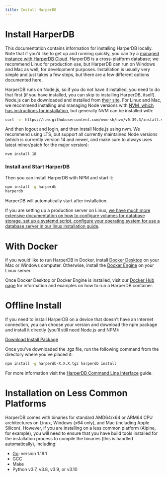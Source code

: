 ```yaml
---
title: Install HarperDB
---
```


# Install HarperDB

This documentation contains information for installing HarperDB locally. Note that if you’d like to get up and running quickly, you can try a [managed instance with HarperDB Cloud](https://studio.harperdb.io/sign-up). HarperDB is a cross-platform database; we recommend Linux for production use, but HarperDB can run on Windows and Mac as well, for development purposes. Installation is usually very simple and just takes a few steps, but there are a few different options documented here.

HarperDB runs on Node.js, so if you do not have it installed, you need to do that first (if you have installed, you can skip to installing HarperDB, itself). Node.js can be downloaded and installed from [their site](https://nodejs.org/). For Linux and Mac, we recommend installing and managing Node versions with [NVM, which has instructions for installation](https://github.com/nvm-sh/nvm), but generally NVM can be installed with:

```bash
curl -o- https://raw.githubusercontent.com/nvm-sh/nvm/v0.39.3/install.sh | bash
```

And then logout and login, and then install Node.js using nvm. We recommend using LTS, but support all currently maintained Node versions (which is currently version 14 and newer, and make sure to always uses latest minor/patch for the major version):

```bash
nvm install 18
```

### Install and Start HarperDB

Then you can install HarperDB with NPM and start it:

```bash
npm install -g harperdb
harperdb
```

HarperDB will automatically start after installation.

If you are setting up a production server on Linux, [we have much more extensive documentation on how to configure volumes for database storage, set up a systemd script, configure your operating system for use a database server in our linux installation guide](install-harperdb/linux).

# With Docker

If you would like to run HarperDB in Docker, install [Docker Desktop](https://docs.docker.com/desktop/) on your Mac or Windows computer. Otherwise, install the [Docker Engine](https://docs.docker.com/engine/install/) on your Linux server.

Once Docker Desktop or Docker Engine is installed, visit our [Docker Hub page](https://hub.docker.com/r/harperdb/harperdb) for information and examples on how to run a HarperDB container.

# Offline Install

If you need to install HarperDB on a device that doesn't have an Internet connection, you can choose your version and download the npm package and install it directly (you’ll still need Node.js and NPM):

[Download Install Package](https://products-harperdb-io.s3.us-east-2.amazonaws.com/index.html)

Once you’ve downloaded the .tgz file, run the following command from the directory where you’ve placed it:

```bash
npm install -g harperdb-X.X.X.tgz harperdb install
```

For more information visit the [HarperDB Command Line Interface](../4.1/harperdb-cli) guide.

# Installation on Less Common Platforms

HarperDB comes with binaries for standard AMD64/x64 or ARM64 CPU architectures on Linux, Windows (x64 only), and Mac (including Apple Silicon). However, if you are installing on a less common platform (Alpine, for example), you will need to ensure that you have build tools installed for the installation process to compile the binaries (this is handled automatically), including:

- [Go](https://go.dev/dl/): version 1.19.1
- GCC
- Make
- Python v3.7, v3.8, v3.9, or v3.10
